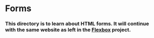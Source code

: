 # Forms
### This directory is to learn about HTML forms. It will continue with the same website as left in the [Flexbox](../0x04-flexbox) project.